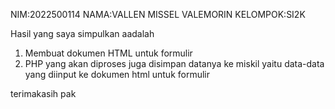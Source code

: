 NIM:2022500114
NAMA:VALLEN MISSEL VALEMORIN
KELOMPOK:SI2K

Hasil yang saya simpulkan aadalah
1. Membuat dokumen HTML untuk formulir
2. PHP yang akan diproses juga disimpan datanya ke miskil yaitu data-data yang diinput ke dokumen html untuk formulir

terimakasih pak
